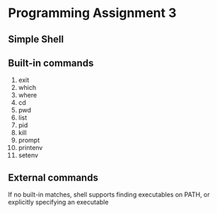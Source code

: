 # Programming Assignment 3

## Simple Shell

## Built-in commands

1. exit
2. which
3. where
4. cd
5. pwd
6. list
7. pid
8. kill
9. prompt
10. printenv
11. setenv

## External commands

If no built-in matches, shell supports finding executables on PATH, or explicitly specifying an executable
